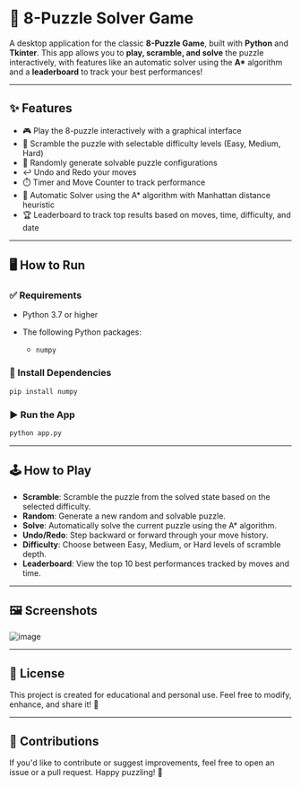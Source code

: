 # 🧩 8-Puzzle Solver Game

A desktop application for the classic **8-Puzzle Game**, built with **Python** and **Tkinter**.
This app allows you to **play, scramble, and solve** the puzzle interactively, with features like an automatic solver using the **A\*** algorithm and a **leaderboard** to track your best performances!

---

## ✨ Features

* 🎮 Play the 8-puzzle interactively with a graphical interface
* 🎲 Scramble the puzzle with selectable difficulty levels (Easy, Medium, Hard)
* 🔀 Randomly generate solvable puzzle configurations
* ↩️ Undo and Redo your moves
* ⏱️ Timer and Move Counter to track performance
* 🤖 Automatic Solver using the A\* algorithm with Manhattan distance heuristic
* 🏆 Leaderboard to track top results based on moves, time, difficulty, and date

---

## 🖥️ How to Run

### ✅ Requirements

* Python 3.7 or higher
* The following Python packages:

  * `numpy`

### 📆 Install Dependencies

```bash
pip install numpy
```

### ▶️ Run the App

```bash
python app.py
```

---

## 🕹️ How to Play

* **Scramble**: Scramble the puzzle from the solved state based on the selected difficulty.
* **Random**: Generate a new random and solvable puzzle.
* **Solve**: Automatically solve the current puzzle using the A\* algorithm.
* **Undo/Redo**: Step backward or forward through your move history.
* **Difficulty**: Choose between Easy, Medium, or Hard levels of scramble depth.
* **Leaderboard**: View the top 10 best performances tracked by moves and time.

---

## 🖼️ Screenshots

![image](https://github.com/user-attachments/assets/3f778ace-64e6-4349-8ee1-a8308d9a3456)

---

## 📝 License

This project is created for educational and personal use.
Feel free to modify, enhance, and share it! 🚀

---

## 🙌 Contributions

If you'd like to contribute or suggest improvements, feel free to open an issue or a pull request.
Happy puzzling! 🧠
